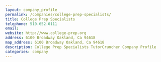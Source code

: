 ```yaml
---
layout: company_profile
permalink: /companies/college-prep-specialists/
title: College Prep Specialists
telephone: 510.652.0111
email: 
website: http://www.college-prep.org
address: 6100 Broadway Oakland, Ca 94618
map_address: 6100 Broadway Oakland, Ca 94618
description: College Prep Specialists TutorCruncher Company Profile
categories: company
---
```


